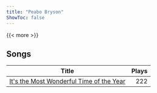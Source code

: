 ```yaml
---
title: "Peabo Bryson"
ShowToc: false
---
```


{{< more >}}

## Songs
Title | Plays 
----- | -----: 
[It's the Most Wonderful Time of the Year](/songs/its-the-most-wonderful-time-of-the-year) | 222

